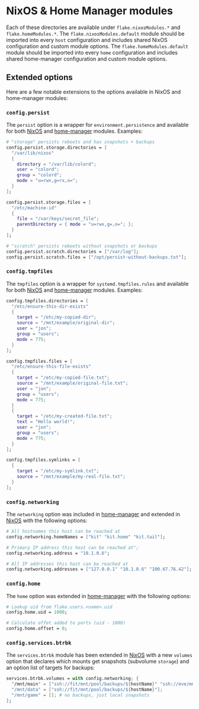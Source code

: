 # NixOS & Home Manager modules

Each of these directories are available under `flake.nixosModules.*` and
`flake.homeModules.*`. The `flake.nixosModules.default` module should be
imported into every `host` configuration and includes shared NixOS configuration
and custom module options. The `flake.homeModules.default` module should be
imported into every `home` configuration and includes shared home-manager
configuration and custom module options.

## Extended options

Here are a few notable extensions to the options available in NixOS and
home-manager modules:

### `config.persist`

The `persist` option is a wrapper for `environment.persistence` and available
for both
[NixOS](https://github.com/suderman/nixos/blob/main/modules/nixos/default/configs/impermanence.nix)
and
[home-manager](https://github.com/suderman/nixos/blob/main/modules/home/default/configs/impermanence.nix)
modules. Examples:

```nix
# "storage" persists reboots and has snapshots + backups
config.persist.storage.directories = [
  "/var/lib/nixos"
  {
    directory = "/var/lib/colord";
    user = "colord";
    group = "colord";
    mode = "u=rwx,g=rx,o=";
  }
];

config.persist.storage.files = [
  "/etc/machine-id"
  {
    file = "/var/keys/secret_file";
    parentDirectory = { mode = "u=rwx,g=,o="; }; 
  }
];

# "scratch" persists reboots without snapshots or backups
config.persist.scratch.directories = ["/var/log"];
config.persist.scratch.files = ["/opt/persist-without-backups.txt"];
```

### `config.tmpfiles`

The `tmpfiles` option is a wrapper for `systemd.tmpfiles.rules` and available
for both
[NixOS](https://github.com/suderman/nixos/blob/main/modules/nixos/default/configs/tmpfiles.nix)
and
[home-manager](https://github.com/suderman/nixos/blob/main/modules/home/default/configs/tmpfiles.nix)
modules. Examples:

```nix
config.tmpfiles.directories = [
  "/etc/ensure-this-dir-exists"
  {
    target = "/etc/my-copied-dir"; 
    source = "/mnt/example/original-dir";
    user = "jon"; 
    group = "users"; 
    mode = 775; 
  }
];

config.tmpfiles.files = [
  "/etc/ensure-this-file-exists"
  {
    target = "/etc/my-copied-file.txt"; 
    source = "/mnt/example/original-file.txt";
    user = "jon"; 
    group = "users"; 
    mode = 775; 
  }
  {
    target = "/etc/my-created-file.txt"; 
    text = "Hello world!";
    user = "jon"; 
    group = "users"; 
    mode = 775; 
  }
];

config.tmpfiles.symlinks = [
  {
    target = "/etc/my-symlink.txt"; 
    source = "/mnt/example/my-real-file.txt";
  }
];
```

### `config.networking`

The `networking` option was included in
[home-manager](https://github.com/suderman/nixos/blob/main/modules/home/default/configs/networking.nix)
and extended in
[NixOS](https://github.com/suderman/nixos/blob/main/modules/nixos/default/configs/networking.nix)
with the following options:

```nix
# All hostnames this host can be reached at 
config.networking.homeNames = ["kit" "kit.home" "kit.tail"];

# Primary IP address this host can be reached at";
config.networking.address = "10.1.0.6";

# All IP addresses this host can be reached at
config.networking.addresses = ["127.0.0.1" "10.1.0.6" "100.67.76.42"];
```

### `config.home`

The `home` option was extended in
[home-manager](https://github.com/suderman/nixos/blob/main/modules/home/default/configs/home.nix)
with the following options:

```nix
# Lookup uid from flake.users.<name>.uid
config.home.uid = 1000;

# Calculate offet added to ports (uid - 1000)
config.home.offset = 0;
```

### `config.services.btrbk`

The `services.btrbk` module has been extended in
[NixOS](https://github.com/suderman/nixos/blob/main/modules/nixos/default/options/btrbk.nix)
with a new `volumes` option that declares which mounts get snapshots (subvolume
`storage`) and an option list of targets for backups:

```nix
services.btrbk.volumes = with config.networking; {
  "/mnt/main" = ["ssh://fit/mnt/pool/backups/${hostName}" "ssh://eve/mnt/pool/backups/${hostName}"];
  "/mnt/data" = ["ssh://fit/mnt/pool/backups/${hostName}"];
  "/mnt/game" = []; # no backups, just local snapshots
};
```
